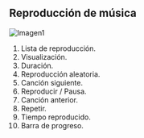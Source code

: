 ## Reproducción de música

![Imagen1](http://static.energysistem.com/images/manuals/42762/57cd4247ebfe5.jpg)

1. Lista de reproducción.
2. Visualización.
3. Duración.
4. Reproducción aleatoria.
5. Canción siguiente.
6. Reproducir / Pausa.
7. Canción anterior.
8. Repetir.
9. Tiempo reproducido.
10. Barra de progreso.
